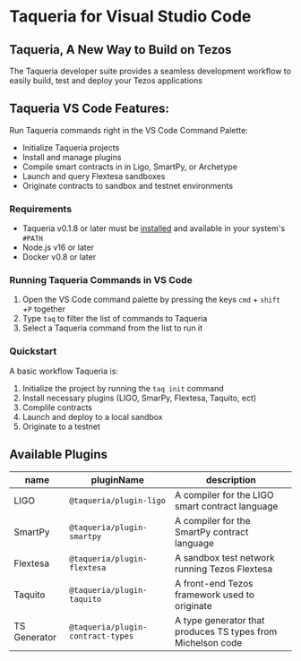 # Taqueria for Visual Studio Code

## Taqueria, A New Way to Build on Tezos

The Taqueria developer suite provides a seamless development workflow to easily build, test and deploy your Tezos applications

## Taqueria VS Code Features:
Run Taqueria commands right in the VS Code Command Palette:
- Initialize Taqueria projects
- Install and manage plugins
- Compile smart contracts in in Ligo, SmartPy, or Archetype
- Launch and query Flextesa sandboxes
- Originate contracts to sandbox and testnet environments

### Requirements

- Taqueria v0.1.8 or later must be [installed](https://taqueria.io/docs/getting-started/installation/) and available in your system's `#PATH`
- Node.js v16 or later
- Docker v0.8 or later

### Running Taqueria Commands in VS Code
1. Open the VS Code command palette by pressing the keys `cmd` + `shift` +`P` together
2. Type `taq` to filter the list of commands to Taqueria
3. Select a Taqueria command from the list to run it

### Quickstart

A basic workflow Taqueria is:

1. Initialize the project by running the `taq init` command
2. Install necessary plugins (LIGO, SmarPy, Flextesa, Taquito, ect)
3. Complile contracts
4. Launch and deploy to a local sandbox
5. Originate to a testnet

## Available Plugins

| name         |  pluginName                       |  description                                                |
|--------------|------------------------------     |-------------------------------------------------------------|
| LIGO         | `@taqueria/plugin-ligo`           | A compiler for the LIGO smart contract language             |
| SmartPy      | `@taqueria/plugin-smartpy`        | A compiler for the SmartPy contract language                |
| Flextesa     | `@taqueria/plugin-flextesa`       | A sandbox test network running Tezos Flextesa               | 
| Taquito      | `@taqueria/plugin-taquito`        | A front-end Tezos framework used to originate               |
| TS Generator | `@taqueria/plugin-contract-types` | A type generator that produces TS types from Michelson code |

